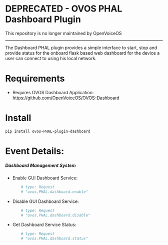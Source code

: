 # DEPRECATED - OVOS PHAL Dashboard Plugin

This repository is no longer maintained by OpenVoiceOS

___________________________________________________________
The Dashboard PHAL plugin provides a simple interface to start, stop and provide status for the onboard flask based web dashboard for the device a user can connect to using his local network.

# Requirements
- Requires OVOS Dashboard Application: https://github.com/OpenVoiceOS/OVOS-Dashboard

# Install
`pip install ovos-PHAL-plugin-dashboard`

# Event Details:

##### Dashboard Management System

- Enable GUI Dashboard Service:
```python
       # type: Request
       # "ovos.PHAL.dashboard.enable"
```

- Disable GUI Dashboard Service:
```python
       # type: Request
       # "ovos.PHAL.dashboard.disable"
```

- Get Dashboard Service Status:
```python
       # type: Request
       # "ovos.PHAL.dashboard.status"
```
